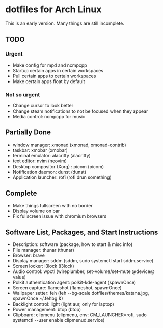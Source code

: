 <h1>dotfiles for Arch Linux</h1>
This is an early version. Many things are still incomplete.

<h2>TODO</h2>
<h3>Urgent</h3>
<ul>
    <li> Make config for mpd and ncmpcpp</li>
    <li> Startup certain apps in certain workspaces</li>
    <li> Pull certain apps to certain workspaces</li>
    <li> Make certain apps float by default</li>
</ul>

<h3>Not so urgent</h3>
<ul>
    <li> Change cursor to look better</li>
    <li> Change steam notifications to not be focused when they appear</li>
    <li> Media control: ncmpcpp for music</li>
</ul>

<h2>Partially Done</h2>
<ul>
    <li> window manager: xmonad (xmonad, xmonad-contrib)</li>
    <li> taskbar: xmobar (xmobar)</li>
    <li> terminal emulator: alacritty (alacritty)</li>
    <li> text editor: nvim (neovim)</li>
    <li> Desktop compositor (Xorg) : picom (picom)</li>
    <li> Notification daemon: dunst (dunst)</li>
    <li> Application launcher: rofi (rofi drun something)</li>
</ul>

<h2>Complete</h2>
<ul>
    <li> Make things fullscreen with no border</li>
    <li> Display volume on bar</li>
    <li> Fix fullscreen issue with chromium browsers</li>
</ul>

<h2>Software List, Packages, and Start Instructions</h2>
<ul>
    <li> Description: software (package, how to start & misc info)</li>
    <li> File manager: thunar (thunar)</li>
    <li> Browser: brave</li>
    <li> Display manager: sddm (sddm, sudo systemctl start sddm.service)</li>
    <li> Screen locker: i3lock (i3lock)</li>
    <li> Audio control: wpctl (wireplumber, set-volume/set-mute @device@ value)</li>
    <li> Polkit authentication agent: polkit-kde-agent (spawnOnce)</li>
    <li> Screen capture: flameshot (flameshot, spawnOnce)</li>
    <li> Wallpaper setter: feh (feh --bg-scale dotfiles/themes/katana.jpg, spawnOnce ~/.fehbg &)</li>
    <li> Backlight control: light (light aur, only for laptop)</li>
    <li> Power management: btop (btop)</li>
    <li> Clipboard: clipmenu (clipmenu, env: CM_LAUNCHER=rofi, sudo systemctl --user enable clipmenud.service)</li>
</ul>

